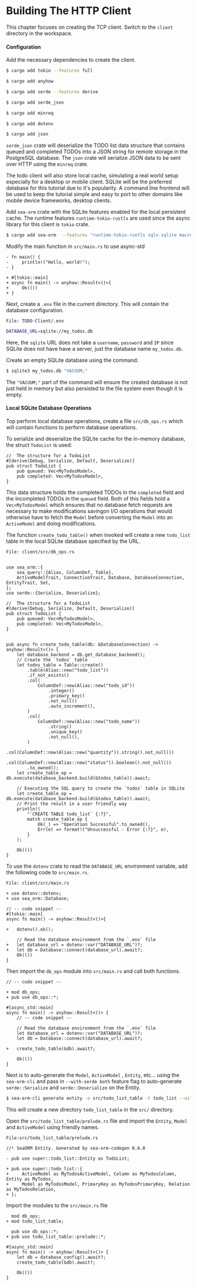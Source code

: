 # Building The HTTP Client

This chapter focuses on creating the TCP client. Switch to the `client` directory in the workspace.

#### Configuration

Add the necessary dependencies to create the client.

```sh
$ cargo add tokio --features full

$ cargo add anyhow

$ cargo add serde --features derive

$ cargo add serde_json

$ cargo add minreq

$ cargo add dotenv

$ cargo add json
```

`serde_json` crate will deserialize the TODO list data structure that contains queued and completed TODOs into a JSON string for remote storage in the PostgreSQL database. The `json` crate will serialize JSON data to be sent over HTTP using the `minreq` crate.

The todo client will also store local cache, simulating a real world setup especially for a desktop or mobile client. SQLite will be the preferred database for this tutorial due to it's popularity. A command line frontend  will be used to keep the tutorial simple and easy to port to other domains like mobile device frameworks, desktop clients.

Add `sea-orm` crate with the SQLite features enabled for the local persistent cache. The  runtime features `runtime-tokio-rustls` are used since the async library for this client is `tokio` crate.

```sh
$ cargo add sea-orm  --features "runtime-tokio-rustls sqlx-sqlite macros" --no-default-features
```

Modify the main function in  `src/main.rs` to use async-std

```rust,no_run,noplayground
- fn main() {
-     println!("Hello, world!");
- }

+ #[tokio::main]
+ async fn main() -> anyhow::Result<()>{
+     Ok(())
+ }
```

Next, create a `.env` file in the current directory. This will contain the database configuration.

`File: TODO-Client/.env`

```sh
DATABASE_URL=sqlite://my_todos.db
```

Here, the `sqlite` URL does not take a `username`, `password` and `IP` since SQLite does not have have a server, just the database name `my_todos.db`.

Create an empty SQLite database using the command:

```sh
$ sqlite3 my_todos.db "VACUUM;"
```

The `"VACUUM;"` part of the command will ensure the created database is not just held in memory but also persisted to the file system even though it is empty.

#### Local SQLite Database Operations

Top perform local database operations, create a file `src/db_ops.rs` which will contain functions to perform database operations. 

To serialize and deserialize the SQLite cache for the in-memory database, the struct `TodoList` is used:

```rust,no_run,noplayground
//  The structure for a TodoList
#[derive(Debug, Serialize, Default, Deserialize)]
pub struct TodoList {
    pub queued: Vec<MyTodosModel>,
    pub completed: Vec<MyTodosModel>,
}
```

This data structure holds the completed TODOs in the `completed` field and the incompleted TODOs in the `queued` field. Both of this fields hold a `Vec<MyTodosModel` which ensures that no database fetch requests are necessary to make modifications savingon I/O operations that would otherwise have to fetch the `Model` before converting the `Model` into an `ActiveModel` and doing modifications.

The function `create_todo_table()` when invoked will create a new `todo_list` table in the local SQLite database specified by the URL.

`File: client/src/db_ops.rs`

```rust,no_run,noplayground

use sea_orm::{
    sea_query::{Alias, ColumnDef, Table},
    ActiveModelTrait, ConnectionTrait, Database, DatabaseConnection, EntityTrait, Set,
};
use serde::{Serialize, Deserialize};

//  The structure for a TodoList
#[derive(Debug, Serialize, Default, Deserialize)]
pub struct TodoList {
    pub queued: Vec<MyTodosModel>,
    pub completed: Vec<MyTodosModel>,
}


pub async fn create_todo_table(db: &DatabaseConnection) -> anyhow::Result<()> {
    let database_backend = db.get_database_backend();
    // Create the `todos` table
    let todos_table = Table::create()
        .table(Alias::new("todo_list"))
        .if_not_exists()
        .col(
            ColumnDef::new(Alias::new("todo_id"))
                .integer()
                .primary_key()
                .not_null()
                .auto_increment(),
        )
        .col(
            ColumnDef::new(Alias::new("todo_name"))
                .string()
                .unique_key()
                .not_null(),
        )
        .col(ColumnDef::new(Alias::new("quantity")).string().not_null())
        .col(ColumnDef::new(Alias::new("status")).boolean().not_null())
        .to_owned();
    let create_table_op = db.execute(database_backend.build(&todos_table)).await;

    // Executing the SQL query to create the `todos` table in SQLite
    let create_table_op = db.execute(database_backend.build(&todos_table)).await;
    // Print the result in a user friendly way
    println!(
        "`CREATE TABLE todo_list` {:?}",
        match create_table_op {
            Ok(_) => "Operation Successful".to_owned(),
            Err(e) => format!("Unsuccessful - Error {:?}", e),
        }
    );

    Ok(())
}

```

To use the `dotenv` crate to read the `DATABASE_URL` environment variable, add the following code to `src/main.rs`.

`File: client/src/main.rs`

```rust,no_run.noplayground
+ use dotenv::dotenv;
+ use sea_orm::Database;

// -- code snippet --
#[tokio::main]
async fn main() -> anyhow::Result<()>{
	
+	dotenv().ok();

    // Read the database environment from the `.env` file
+	let database_url = dotenv::var("DATABASE_URL")?;
+	let db = Database::connect(database_url).await?;
	Ok(())
}
```

Then import the `db_ops` module into `src/main.rs`	 and call both functions.

```rust,no_run,noplayground
// -- code snippet --

+ mod db_ops;
+ pub use db_ops::*;

#[async_std::main]
async fn main() -> anyhow::Result<()> {
	// -- code snippet --

    // Read the database environment from the `.env` file
 	let database_url = dotenv::var("DATABASE_URL")?;
 	let db = Database::connect(database_url).await?;

+	create_todo_table(&db).await?;
    
    Ok(())
}

```

Next is to auto-generate the `Model`, `ActiveModel` , `Entity`, etc... using the `sea-orm-cli` and pass in `--with-serde both` feature flag to auto-generate `serde::Serialize` and `serde::Deserialize` on the Entity.

```sh
$ sea-orm-cli generate entity -o src/todo_list_table -t todo_list --with-serde both
```

This will create a new directory `todo_list_table` in the `src/` directory. 

Open the `src/todo_list_table/prelude.rs` file and import the `Entity`, `Model` and `ActiveModel` using friendly names.

`File:src/todo_list_table/prelude.rs`

```rust,no_run,noplayground
//! SeaORM Entity. Generated by sea-orm-codegen 0.6.0

- pub use super::todo_list::Entity as TodoList;

+ pub use super::todo_list::{
+     ActiveModel as MyTodosActiveModel, Column as MyTodosColumn, Entity as MyTodos,
+     Model as MyTodosModel, PrimaryKey as MyTodosPrimaryKey, Relation as MyTodosRelation,
+ };

```

Import the modules to the `src/main.rs` file

```rust,no_run,noplayground
  mod db_ops;
+ mod todo_list_table;

  pub use db_ops::*;
+ pub use todo_list_table::prelude::*;

#[async_std::main]
async fn main() -> anyhow::Result<()> {
    let db = database_config().await?;
    create_todo_table(&db).await?;

    Ok(())
}
```
